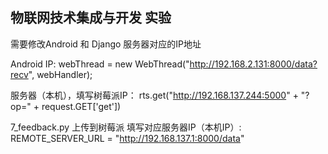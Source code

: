 ## 物联网技术集成与开发 实验

需要修改Android 和 Django 服务器对应的IP地址

Android IP: webThread = new WebThread("http://192.168.2.131:8000/data?recv", webHandler);

服务器（本机），填写树莓派IP： rts.get("http://192.168.137.244:5000" + "?op=" + request.GET['get'])

7_feedback.py 上传到树莓派 填写对应服务器IP（本机IP）: REMOTE_SERVER_URL = "http://192.168.137.1:8000/data"
